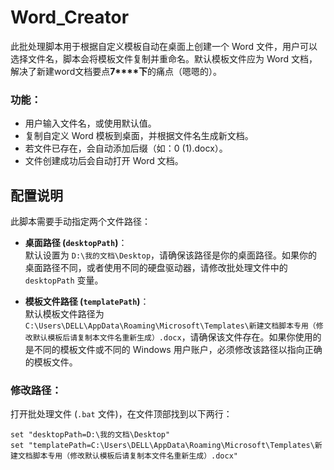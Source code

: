 # Word_Creator
此批处理脚本用于根据自定义模板自动在桌面上创建一个 Word 文件，用户可以选择文件名，脚本会将模板文件复制并重命名。默认模板文件应为 Word 文档，解决了新建word文档要点**7****下**的痛点（嗯嗯的）。

### 功能：
- 用户输入文件名，或使用默认值。
- 复制自定义 Word 模板到桌面，并根据文件名生成新文档。
- 若文件已存在，会自动添加后缀（如：0 (1).docx）。
- 文件创建成功后会自动打开 Word 文档。

## 配置说明
此脚本需要手动指定两个文件路径：

- **桌面路径 (`desktopPath`)**：  
  默认设置为 `D:\我的文档\Desktop`，请确保该路径是你的桌面路径。如果你的桌面路径不同，或者使用不同的硬盘驱动器，请修改批处理文件中的 `desktopPath` 变量。

- **模板文件路径 (`templatePath`)**：  
  默认模板文件路径为 `C:\Users\DELL\AppData\Roaming\Microsoft\Templates\新建文档脚本专用（修改默认模板后请复制本文件名重新生成）.docx`，请确保该文件存在。如果你使用的是不同的模板文件或不同的 Windows 用户账户，必须修改该路径以指向正确的模板文件。

### 修改路径：
打开批处理文件 (`.bat` 文件)，在文件顶部找到以下两行：

```batch
set "desktopPath=D:\我的文档\Desktop"
set "templatePath=C:\Users\DELL\AppData\Roaming\Microsoft\Templates\新建文档脚本专用（修改默认模板后请复制本文件名重新生成）.docx"
